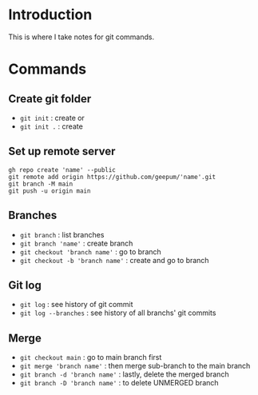 # Introduction

This is where I take notes for git commands.

# Commands

## Create git folder
- `git init` : create
or
- `git init .` : create


## Set up remote server
```
gh repo create 'name' --public
git remote add origin https://github.com/geepum/'name'.git
git branch -M main
git push -u origin main
```

## Branches
- `git branch` : list branches
- `git branch 'name'` : create branch
- `git checkout 'branch name'` : go to branch
- `git checkout -b 'branch name'` : create and go to branch

## Git log
- `git log` : see history of git commit
- `git log --branches` : see history of all branchs' git commits

## Merge
- `git checkout main` : go to main branch first
- `git merge 'branch name'` : then merge sub-branch to the main branch
- `git branch -d 'branch name'` : lastly, delete the merged branch
- `git branch -D 'branch name'` : to delete UNMERGED branch
